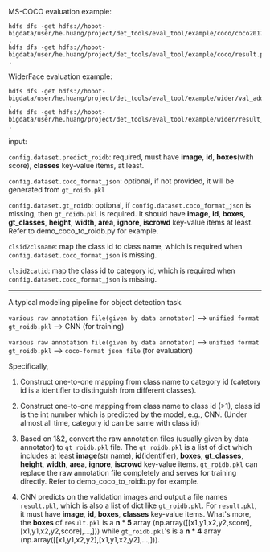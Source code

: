 MS-COCO evaluation example:

```
hdfs dfs -get hdfs://hobot-bigdata/user/he.huang/project/det_tools/eval_tool/example/coco/coco2017val.pkl .
hdfs dfs -get hdfs://hobot-bigdata/user/he.huang/project/det_tools/eval_tool/example/coco/result.pkl .
```

WiderFace evaluation example:

```
hdfs dfs -get hdfs://hobot-bigdata/user/he.huang/project/det_tools/eval_tool/example/wider/val_add_ig_as_mat.pkl .
hdfs dfs -get hdfs://hobot-bigdata/user/he.huang/project/det_tools/eval_tool/example/wider/result_050.pkl .
```

input: 

`config.dataset.predict_roidb`: required, must have **image**, **id**, **boxes**(with score), **classes** key-value items, at least.

`config.dataset.coco_format_json`: optional, if not provided, it will be generated from `gt_roidb.pkl`

`config.dataset.gt_roidb`: optional, if `config.dataset.coco_format_json` is missing, then `gt_roidb.pkl` is required. It should have **image**, **id**, **boxes**, **gt_classes**, **height**, **width**, **area**, **ignore**, **iscrowd** key-value items at least. Refer to demo_coco_to_roidb.py for example.

`clsid2clsname`: map the class id to class name, which is required when `config.dataset.coco_format_json` is missing.

`clsid2catid`: map the class id to category id, which is required when `config.dataset.coco_format_json` is missing.


---

A typical modeling pipeline for object detection task.

`various raw annotation file(given by data annotator)` --> `unified format gt_roidb.pkl` --> CNN (for training)

`various raw annotation file(given by data annotator)` --> `unified format gt_roidb.pkl` --> `coco-format json file` (for evaluation)
                                                                        

Specifically, 
1. Construct one-to-one mapping from class name to category id (catetory id is a identifier to distinguish from different classes).

2. Construct one-to-one mapping from class name to class id (>1), class id is the int number which is predicted by the model, e.g., CNN.
(Under almost all time, category id can be same with class id)

3. Based on 1\&2, convert the raw annotation files (usually given by data annotator) to `gt_roidb.pkl` file. The `gt_roidb.pkl` is a list of dict
which includes at least **image**(str name), **id**(identifier), **boxes**, **gt_classes**, **height**, **width**, **area**, **ignore**, **iscrowd** key-value items. `gt_roidb.pkl` can replace the raw annotation file completely and serves for training directly. Refer to demo_coco_to_roidb.py for example.

1. CNN predicts on the validation images and output a file names `result.pkl`, which is also a list of dict like `gt_roidb.pkl`.
For `result.pkl`, it must have **image**, **id**, **boxes**, **classes** key-value items. What's more, the **boxes** of `result.pkl` is a 
**n * 5** array (np.array([[x1,y1,x2,y2,score],[x1,y1,x2,y2,score],...,])) while `gt_roidb.pkl`'s is a **n * 4** array
(np.array([[x1,y1,x2,y2],[x1,y1,x2,y2],...,])).
